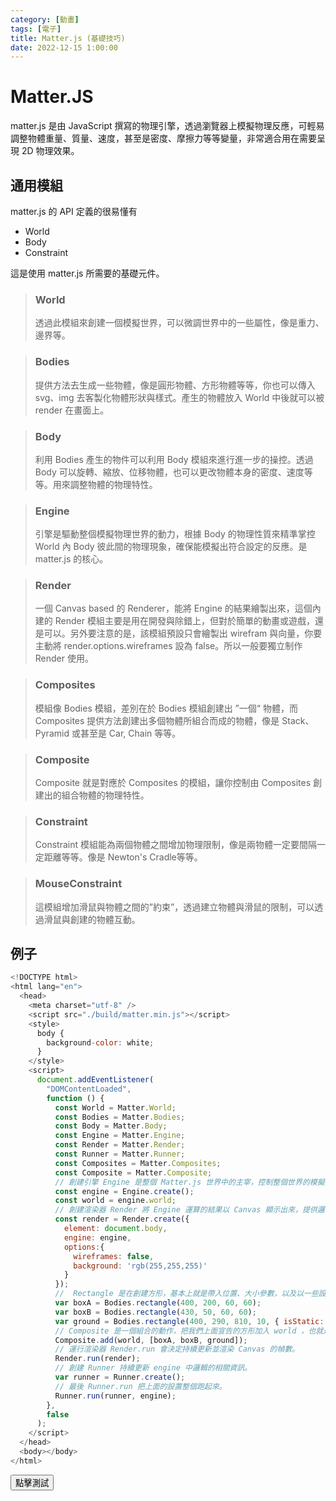 ```yaml
---
category: [動畫]
tags: [電子]
title: Matter.js (基礎技巧)
date: 2022-12-15 1:00:00
---
```


<style>
  table {
    width: 100%
    }
  td {
    vertical-align: center;
    text-align: center;
  }
  table.inputT{
    margin: 10px;
    width: auto;
    margin-left: auto;
    margin-right: auto;
    border: none;
  }
  input{
    text-align: center;
    padding: 0px 10px;
  }
  iframe{
    width: 100%;
    display: block;
    border-style:none;
    overflow:hidden;
  }
</style>
<script>
function setFrame(id, src){
document.getElementById(id).src="../assets/html/" + src;
}

function basic(){
setFrame("basic","matter/basic.html");
}
</script>


# Matter.JS

matter.js 是由 JavaScript 撰寫的物理引擎，透過瀏覽器上模擬物理反應，可輕易調整物體重量、質量、速度，甚至是密度、摩擦力等等變量，非常適合用在需要呈現 2D 物理效果。

## 通用模組

matter.js 的 API 定義的很易懂有 

 - World
 - Body
 - Constraint

這是使用 matter.js 所需要的基礎元件。

> ### World
> 透過此模組來創建一個模擬世界，可以微調世界中的一些屬性，像是重力、邊界等。

> ### Bodies
> 提供方法去生成一些物體，像是圓形物體、方形物體等等，你也可以傳入 svg、img 去客製化物體形狀與樣式。產生的物體放入 World 中後就可以被 render 在畫面上。

> ### Body
> 利用 Bodies 產生的物件可以利用 Body 模組來進行進一步的操控。透過 Body 可以旋轉、縮放、位移物體，也可以更改物體本身的密度、速度等等。用來調整物體的物理特性。

> ### Engine
> 引擎是驅動整個模擬物理世界的動力，根據 Body 的物理性質來精準掌控 World 內 Body 彼此間的物理現象，確保能模擬出符合設定的反應。是 matter.js 的核心。

> ### Render
>  一個 Canvas based 的 Renderer，能將 Engine 的結果繪製出來，這個內建的 Render 模組主要是用在開發與除錯上，但對於簡單的動畫或遊戲，還是可以。另外要注意的是，該模組預設只會繪製出 wirefram 與向量，你要主動將 render.options.wireframes 設為 false。所以一般要獨立制作 Render 使用。

> ### Composites
> 模組像 Bodies 模組，差別在於 Bodies 模組創建出 ”一個“ 物體，而 Composites 提供方法創建出多個物體所組合而成的物體，像是 Stack、Pyramid 或甚至是 Car, Chain 等等。

> ### Composite
> Composite 就是對應於 Composites 的模組，讓你控制由 Composites 創建出的組合物體的物理特性。

> ### Constraint
> Constraint 模組能為兩個物體之間增加物理限制，像是兩物體一定要間隔一定距離等等。像是 Newton's Cradle等等。

> ### MouseConstraint
> 這模組增加滑鼠與物體之間的”約束”，透過建立物體與滑鼠的限制，可以透過滑鼠與創建的物體互動。


## 例子

``` js
<!DOCTYPE html>
<html lang="en">
  <head>
    <meta charset="utf-8" />
    <script src="./build/matter.min.js"></script>
    <style>
      body {
        background-color: white;
      }
    </style>
    <script>
      document.addEventListener(
        "DOMContentLoaded",
        function () {
          const World = Matter.World;
          const Bodies = Matter.Bodies;
          const Body = Matter.Body;
          const Engine = Matter.Engine;
          const Render = Matter.Render;
          const Runner = Matter.Runner;
          const Composites = Matter.Composites;
          const Composite = Matter.Composite;
          // 創建引擎 Engine 是整個 Matter.js 世界中的主宰，控制整個世界的模擬與更新。
          const engine = Engine.create();
          const world = engine.world;
          // 創建渲染器 Render 將 Engine 運算的結果以 Canvas 顯示出來，提供邏輯處理與顯示的相關模組。
          const render = Render.create({
            element: document.body,
            engine: engine,
            options:{
              wireframes: false,
              background: 'rgb(255,255,255)'
            }
          });
          //  Rectangle 是在創建方形，基本上就是帶入位置、大小參數，以及以一些設置可選選項(如isStatic)等等。
          var boxA = Bodies.rectangle(400, 200, 60, 60);
          var boxB = Bodies.rectangle(430, 50, 60, 60);
          var ground = Bodies.rectangle(400, 290, 810, 10, { isStatic: true });
          // Composite 是一個組合的動作，把我們上面宣告的方形加入 world ，也就是engine中的世界。
          Composite.add(world, [boxA, boxB, ground]);
          // 運行渲染器 Render.run 會決定持續更新並渲染 Canvas 的幀數。
          Render.run(render);
          // 創建 Runner 持續更新 engine 中邏輯的相關資訊。
          var runner = Runner.create();
          // 最後 Runner.run 把上面的設置整個跑起來。
          Runner.run(runner, engine);
        },
        false
      );
    </script>
  </head>
  <body></body>
</html>
```

<div>
<button onclick="basic()">點擊測試</button>
<iframe id="basic" height="300px"></iframe>
</div>




